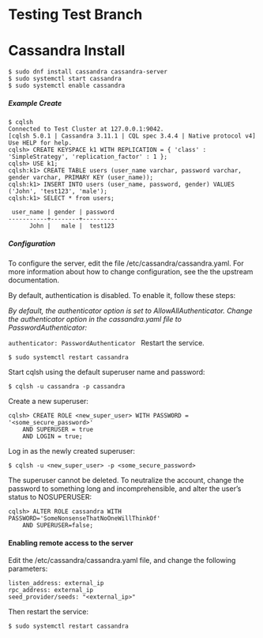 # Testing Test Branch
# Cassandra Install

```
$ sudo dnf install cassandra cassandra-server
$ sudo systemctl start cassandra
$ sudo systemctl enable cassandra
```

##### Example Create
```
$ cqlsh
Connected to Test Cluster at 127.0.0.1:9042.
[cqlsh 5.0.1 | Cassandra 3.11.1 | CQL spec 3.4.4 | Native protocol v4]
Use HELP for help.
cqlsh> CREATE KEYSPACE k1 WITH REPLICATION = { 'class' : 'SimpleStrategy', 'replication_factor' : 1 };
cqlsh> USE k1;
cqlsh:k1> CREATE TABLE users (user_name varchar, password varchar, gender varchar, PRIMARY KEY (user_name));
cqlsh:k1> INSERT INTO users (user_name, password, gender) VALUES ('John', 'test123', 'male');
cqlsh:k1> SELECT * from users;

 user_name | gender | password
-----------+--------+----------
      John |   male |  test123

```

##### Configuration
To configure the server, edit the file /etc/cassandra/cassandra.yaml. For more information about how to change configuration, see the the upstream documentation.

By default, authentication is disabled. To enable it, follow these steps:

*By default, the authenticator option is set to AllowAllAuthenticator. Change the authenticator option in the cassandra.yaml file to PasswordAuthenticator:*

`authenticator: PasswordAuthenticator
`
    Restart the service.

`$ sudo systemctl restart cassandra`

Start cqlsh using the default superuser name and password:

`$ cqlsh -u cassandra -p cassandra`

Create a new superuser:

```
cqlsh> CREATE ROLE <new_super_user> WITH PASSWORD = '<some_secure_password>'
    AND SUPERUSER = true
    AND LOGIN = true;
```

Log in as the newly created superuser:

`$ cqlsh -u <new_super_user> -p <some_secure_password>`

The superuser cannot be deleted. To neutralize the account, change the password to something long and incomprehensible, and alter the user’s status to NOSUPERUSER:

```
cqlsh> ALTER ROLE cassandra WITH PASSWORD='SomeNonsenseThatNoOneWillThinkOf'
    AND SUPERUSER=false;
```

#### Enabling remote access to the server

Edit the /etc/cassandra/cassandra.yaml file, and change the following parameters:

```
listen_address: external_ip
rpc_address: external_ip
seed_provider/seeds: "<external_ip>"
```

Then restart the service:

`$ sudo systemctl restart cassandra`
